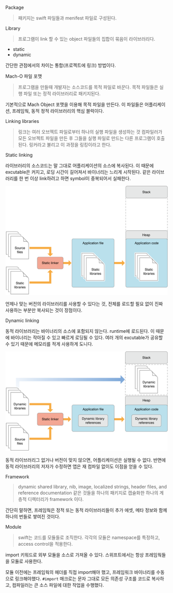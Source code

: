 Package

> 패키지는 swift 파일들과 menifest 파일로 구성된다.

Library

> 프로그램이 link 할 수 있는 object 파일들의 집합이 묶음이 라이브러리다.

- static
- dynamic

간단한 관점에서의 차이는 통합(프로젝트에 링크) 방법이다.

Mach-O 파일 포맷
> 프로그램을 만들때 개발자는 소스코드를 목적 파일로 바꾼다. 목적 파일들은 실행 파일 또는 정적 라이브러리로 패키지된다.

기본적으로 Mach Object 포맷을 이용해 목적 파일을 만든다. 이 파일들은 어플리케이션, 프레임웍, 동적 정적 라이브러리의 핵심 블럭이다.

Linking libraries
> 링크는 여러 오브젝트 파일로부터 하나의 실행 파일을 생성하는 것
> 컴파일러가 모든 오브젝트 파일을 만든 후 그들을 실행 파일로 만드는 다른 프로그램이 호출된다.
> 링커라고 불리고 이 과정을 링킹이라고 한다.

Static linking

라이브러리의 소스코드는 말 그대로 어플리케이션의 소스에 복사된다. 이 때문에 excutable은 커지고, 로딩 시간이 길어져서 바이너리는 느리게 시작된다. 같은 라이브러리를 한 번 이상 link하려고 하면 symbol이 중복되어서 실패한다.

![static linking](address_space1_2x.png)

언제나 맞는 버전의 라이브러리를 사용할 수 있다는 것, 전체를 로드할 필요 없이 진짜 사용하는 부분만 복사되는 것이 장점이다.

Dynamic linking

동적 라이브러리는 바이너리의 소스에 포함되지 않는다. runtime에 로드된다. 이 때문에 바이너리는 작아질 수 있고 빠르게 로딩될 수 있다. 여러 개의 excutable가 공유할 수 있기 때문에 메모리를 적게 사용하게 도니다. 

![dynamic linking](address_space2_2x.png)

동적 라이브러리그 없거나 버전이 맞지 않으면, 어플리케이션은 실행될 수 없다. 반면에 동적 라이브러리의 저자가 수정하면 앱은 재 컴파일 없이도 이점을 얻을 수 있다.

Framework

> dynamic shared library, nib, image, localized strings, header files, and reference documentation 같은 것들을 하나의 패키지로 캡슐화한 하나의 계층적 디렉터리가 framework 이다.

간단히 말하면, 프레임웍은 정적 또는 동적 라이브러리들이 추가 에셋, 메타 정보와 함께 하나의 번들로 쌓여진 것이다.

Module

> swift는 코드를 모듈들로 조직한다. 각각의 모듈은 namespace를 특정하고, access control을 적용한다.

import 키워드로 외부 모듈을 소스로 가져올 수 있다. 스위프트에서는 항상 프레임웍들을 모듈로 사용한다.

모듈 이전에는 프레임웍의 헤더를 직접 import해야 했고, 프레임워크 바이너리를 수동으로 링크해야했다. `#import` 매크로는 문자 그대로 모든 의존성 구조를 코드로 복사하고, 컴파일러는 큰 소스 파일에 대한 작업을 수행했다.



